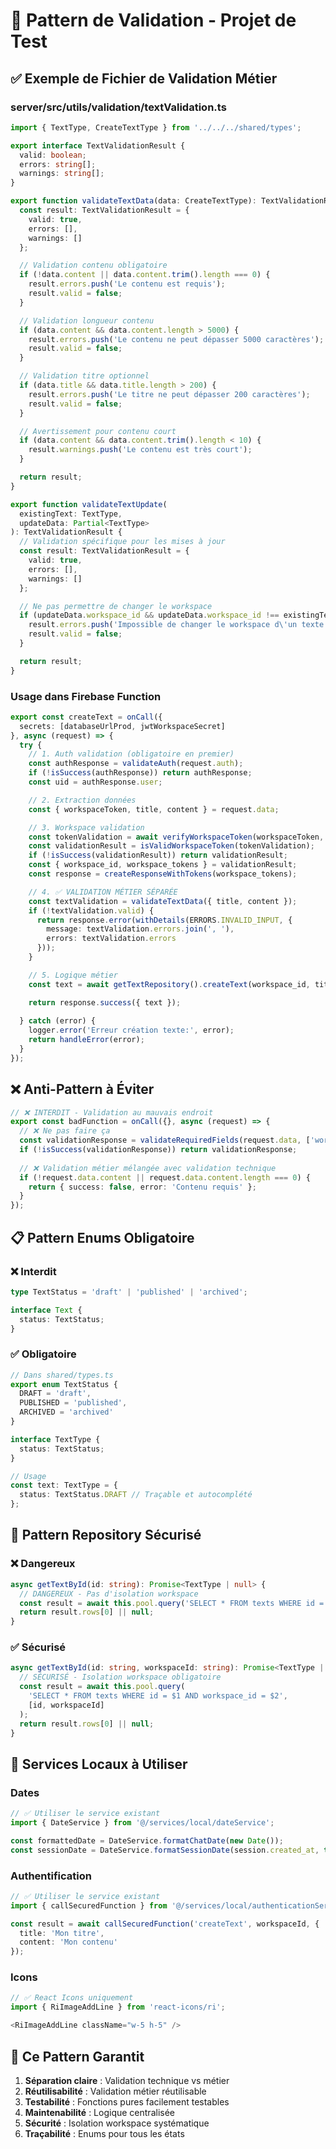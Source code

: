 # 📝 Pattern de Validation - Projet de Test

## ✅ Exemple de Fichier de Validation Métier

### server/src/utils/validation/textValidation.ts
```typescript
import { TextType, CreateTextType } from '../../../shared/types';

export interface TextValidationResult {
  valid: boolean;
  errors: string[];
  warnings: string[];
}

export function validateTextData(data: CreateTextType): TextValidationResult {
  const result: TextValidationResult = {
    valid: true,
    errors: [],
    warnings: []
  };

  // Validation contenu obligatoire
  if (!data.content || data.content.trim().length === 0) {
    result.errors.push('Le contenu est requis');
    result.valid = false;
  }

  // Validation longueur contenu
  if (data.content && data.content.length > 5000) {
    result.errors.push('Le contenu ne peut dépasser 5000 caractères');
    result.valid = false;
  }

  // Validation titre optionnel
  if (data.title && data.title.length > 200) {
    result.errors.push('Le titre ne peut dépasser 200 caractères');
    result.valid = false;
  }

  // Avertissement pour contenu court
  if (data.content && data.content.trim().length < 10) {
    result.warnings.push('Le contenu est très court');
  }

  return result;
}

export function validateTextUpdate(
  existingText: TextType,
  updateData: Partial<TextType>
): TextValidationResult {
  // Validation spécifique pour les mises à jour
  const result: TextValidationResult = {
    valid: true,
    errors: [],
    warnings: []
  };

  // Ne pas permettre de changer le workspace
  if (updateData.workspace_id && updateData.workspace_id !== existingText.workspace_id) {
    result.errors.push('Impossible de changer le workspace d\'un texte');
    result.valid = false;
  }

  return result;
}
```

### Usage dans Firebase Function
```typescript
export const createText = onCall({
  secrets: [databaseUrlProd, jwtWorkspaceSecret]
}, async (request) => {
  try {
    // 1. Auth validation (obligatoire en premier)
    const authResponse = validateAuth(request.auth);
    if (!isSuccess(authResponse)) return authResponse;
    const uid = authResponse.user;

    // 2. Extraction données
    const { workspaceToken, title, content } = request.data;

    // 3. Workspace validation
    const tokenValidation = await verifyWorkspaceToken(workspaceToken, uid, WORKSPACE_ROLES.EDITOR);
    const validationResult = isValidWorkspaceToken(tokenValidation);
    if (!isSuccess(validationResult)) return validationResult;
    const { workspace_id, workspace_tokens } = validationResult;
    const response = createResponseWithTokens(workspace_tokens);

    // 4. ✅ VALIDATION MÉTIER SÉPARÉE
    const textValidation = validateTextData({ title, content });
    if (!textValidation.valid) {
      return response.error(withDetails(ERRORS.INVALID_INPUT, {
        message: textValidation.errors.join(', '),
        errors: textValidation.errors
      }));
    }

    // 5. Logique métier
    const text = await getTextRepository().createText(workspace_id, title, content, uid);

    return response.success({ text });
    
  } catch (error) {
    logger.error('Erreur création texte:', error);
    return handleError(error);
  }
});
```

## ❌ Anti-Pattern à Éviter

```typescript
// ❌ INTERDIT - Validation au mauvais endroit
export const badFunction = onCall({}, async (request) => {
  // ❌ Ne pas faire ça
  const validationResponse = validateRequiredFields(request.data, ['workspaceToken', 'content']);
  if (!isSuccess(validationResponse)) return validationResponse;
  
  // ❌ Validation métier mélangée avec validation technique
  if (!request.data.content || request.data.content.length === 0) {
    return { success: false, error: 'Contenu requis' };
  }
});
```

## 📋 Pattern Enums Obligatoire

### ❌ Interdit
```typescript
type TextStatus = 'draft' | 'published' | 'archived';

interface Text {
  status: TextStatus;
}
```

### ✅ Obligatoire
```typescript
// Dans shared/types.ts
export enum TextStatus {
  DRAFT = 'draft',
  PUBLISHED = 'published',
  ARCHIVED = 'archived'
}

interface TextType {
  status: TextStatus;
}

// Usage
const text: TextType = {
  status: TextStatus.DRAFT // Traçable et autocomplété
};
```

## 🔐 Pattern Repository Sécurisé

### ❌ Dangereux
```typescript
async getTextById(id: string): Promise<TextType | null> {
  // DANGEREUX - Pas d'isolation workspace
  const result = await this.pool.query('SELECT * FROM texts WHERE id = $1', [id]);
  return result.rows[0] || null;
}
```

### ✅ Sécurisé
```typescript
async getTextById(id: string, workspaceId: string): Promise<TextType | null> {
  // SÉCURISÉ - Isolation workspace obligatoire
  const result = await this.pool.query(
    'SELECT * FROM texts WHERE id = $1 AND workspace_id = $2',
    [id, workspaceId]
  );
  return result.rows[0] || null;
}
```

## 📁 Services Locaux à Utiliser

### Dates
```typescript
// ✅ Utiliser le service existant
import { DateService } from '@/services/local/dateService';

const formattedDate = DateService.formatChatDate(new Date());
const sessionDate = DateService.formatSessionDate(session.created_at, true);
```

### Authentification
```typescript
// ✅ Utiliser le service existant
import { callSecuredFunction } from '@/services/local/authenticationService';

const result = await callSecuredFunction('createText', workspaceId, {
  title: 'Mon titre',
  content: 'Mon contenu'
});
```

### Icons
```typescript
// ✅ React Icons uniquement
import { RiImageAddLine } from 'react-icons/ri';

<RiImageAddLine className="w-5 h-5" />
```

## 🎯 Ce Pattern Garantit

1. **Séparation claire** : Validation technique vs métier
2. **Réutilisabilité** : Validation métier réutilisable
3. **Testabilité** : Fonctions pures facilement testables
4. **Maintenabilité** : Logique centralisée
5. **Sécurité** : Isolation workspace systématique
6. **Traçabilité** : Enums pour tous les états

